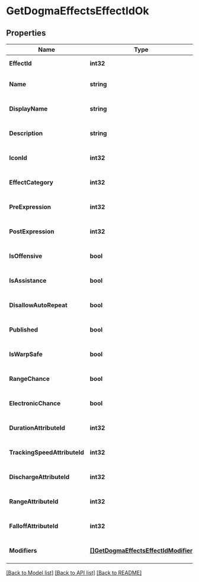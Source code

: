 # GetDogmaEffectsEffectIdOk

## Properties
Name | Type | Description | Notes
------------ | ------------- | ------------- | -------------
**EffectId** | **int32** | effect_id integer | [default to null]
**Name** | **string** | name string | [optional] [default to null]
**DisplayName** | **string** | display_name string | [optional] [default to null]
**Description** | **string** | description string | [optional] [default to null]
**IconId** | **int32** | icon_id integer | [optional] [default to null]
**EffectCategory** | **int32** | effect_category integer | [optional] [default to null]
**PreExpression** | **int32** | pre_expression integer | [optional] [default to null]
**PostExpression** | **int32** | post_expression integer | [optional] [default to null]
**IsOffensive** | **bool** | is_offensive boolean | [optional] [default to null]
**IsAssistance** | **bool** | is_assistance boolean | [optional] [default to null]
**DisallowAutoRepeat** | **bool** | disallow_auto_repeat boolean | [optional] [default to null]
**Published** | **bool** | published boolean | [optional] [default to null]
**IsWarpSafe** | **bool** | is_warp_safe boolean | [optional] [default to null]
**RangeChance** | **bool** | range_chance boolean | [optional] [default to null]
**ElectronicChance** | **bool** | electronic_chance boolean | [optional] [default to null]
**DurationAttributeId** | **int32** | duration_attribute_id integer | [optional] [default to null]
**TrackingSpeedAttributeId** | **int32** | tracking_speed_attribute_id integer | [optional] [default to null]
**DischargeAttributeId** | **int32** | discharge_attribute_id integer | [optional] [default to null]
**RangeAttributeId** | **int32** | range_attribute_id integer | [optional] [default to null]
**FalloffAttributeId** | **int32** | falloff_attribute_id integer | [optional] [default to null]
**Modifiers** | [**[]GetDogmaEffectsEffectIdModifier**](get_dogma_effects_effect_id_modifier.md) | modifiers array | [optional] [default to null]

[[Back to Model list]](../README.md#documentation-for-models) [[Back to API list]](../README.md#documentation-for-api-endpoints) [[Back to README]](../README.md)


